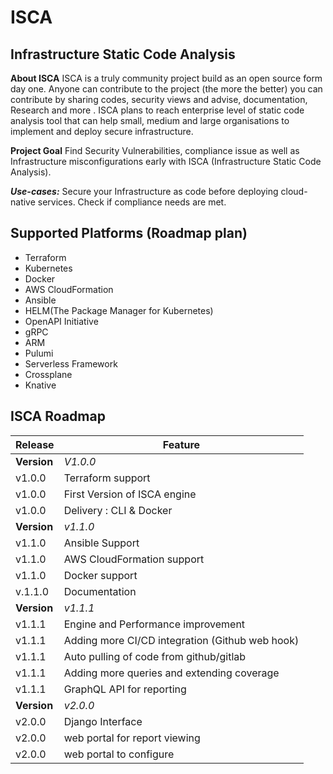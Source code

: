 # ISCA
## Infrastructure Static Code Analysis

**About ISCA**
ISCA is a truly community project build as an open source form day one. Anyone can contribute to the project (the more the better) you can contribute by sharing codes, security views and advise, documentation, Research and more . ISCA plans to reach enterprise level of static code analysis tool that can help small, medium and large organisations to implement and deploy secure infrastructure. 

**Project Goal**
Find Security Vulnerabilities, compliance issue as well as Infrastructure misconfigurations early with ISCA (Infrastructure Static Code Analysis).

***Use-cases:***
Secure your Infrastructure as code  before deploying cloud-native services.
Check if compliance needs are met.

## Supported Platforms (Roadmap plan)
- Terraform 
- Kubernetes 
- Docker
- AWS CloudFormation 
- Ansible
- HELM(The Package Manager for Kubernetes)
- OpenAPI Initiative
- gRPC
- ARM
- Pulumi
- Serverless Framework
- Crossplane
- Knative

## ISCA Roadmap
| Release | Feature |
-- | --
**Version** | *V1.0.0*
v1.0.0 |Terraform support 
v1.0.0 | First Version of ISCA engine
v1.0.0 | Delivery : CLI & Docker 
**Version** | *v1.1.0*
v1.1.0 |  Ansible Support
v1.1.0 | AWS CloudFormation support 
v1.1.0 | Docker support
v.1.1.0 | Documentation
**Version** | *v1.1.1*
v1.1.1 | Engine and Performance improvement 
v1.1.1 | Adding more CI/CD integration (Github web hook)
v1.1.1 | Auto pulling of code from github/gitlab
v1.1.1| Adding more queries and extending coverage
v1.1.1 | GraphQL API for reporting 
**Version** | *v2.0.0*
v2.0.0 | Django Interface
v2.0.0| web portal for report viewing 
v2.0.0 | web portal to configure 




